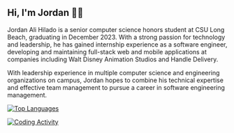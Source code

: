 ## Hi, I'm Jordan 👨‍💻

Jordan Ali Hilado is a senior computer science honors student at CSU Long Beach, graduating in December 2023. With a strong passion for technology and leadership, he has gained internship experience as a software engineer, developing and maintaining full-stack web and mobile applications at companies including Walt Disney Animation Studios and Handle Delivery. 

With leadership experience in multiple computer science and engineering organizations on campus, Jordan hopes to combine his technical expertise and effective team management to pursue a career in software engineering management.

[![Top Languages](https://github-readme-stats.vercel.app/api/top-langs/?username=jordanhilado&layout=compact&theme=dark&custom_title=Top%205%20Languages)](https://github.com/jordanhilado)

[![Coding Activity](https://github-readme-stats.vercel.app/api/wakatime?username=dc576397-2994-4157-8f75-7743ab47439d&langs_count=5&layout=default&custom_title=Activity%20Since%20Dec.%202021&theme=dark)]([https://github.com/jordanhilado](https://wakatime.com/@dc576397-2994-4157-8f75-7743ab47439d))
